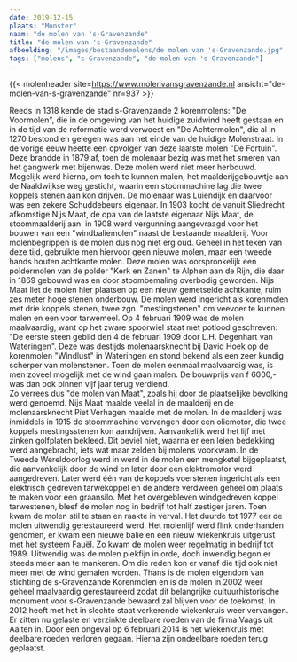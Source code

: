 ```yaml
---
date: 2019-12-15
plaats: "Monster"
naam: "de molen van 's-Gravenzande"
title: "de molen van 's-Gravenzande"
afbeelding: "/images/bestaandemolens/de molen van 's-Gravenzande.jpg"
tags: ["molens", "s-Gravenzande", "de molen van 's-Gravenzande"]
---
```

{{< molenheader site=https://www.molenvansgravenzande.nl ansicht="de-molen-van-s-gravenzande" nr=937 >}}

Reeds in 1318 kende de stad s-Gravenzande 2 korenmolens: "De Voormolen",
die in de omgeving van het huidige zuidwind heeft gestaan en in de tijd
van de reformatie werd verwoest en "De Achtermolen", die al in 1270
bestond en gelegen was aan het einde van de huidige Molenstraat. In de
vorige eeuw heette een opvolger van deze laatste molen "De Fortuin".
Deze brandde in 1879 af, toen de molenaar bezig was met het smeren van
het gangwerk met bijenwas. Deze molen werd niet meer herbouwd. Mogelijk
werd hierna, om toch te kunnen malen, het maalderijgebouwtje aan de
Naaldwijkse weg gesticht, waarin een stoommachine lag die twee koppels
stenen aan kon drijven. De molenaar was Luiendijk en daarvoor was een
zekere Schuddebeurs eigenaar. In 1903 kocht de vanuit Sliedrecht
afkomstige Nijs Maat, de opa van de laatste eigenaar Nijs Maat, de
stoommaalderij aan. in 1908 werd vergunning aangevraagd voor het bouwen
van een "windbaliemolen" naast de bestaande maalderij. Voor
molenbegrippen is de molen dus nog niet erg oud. Geheel in het teken van
deze tijd, gebruikte men hiervoor geen nieuwe molen, maar een tweede
hands houten achtkante molen. Deze molen was oorspronkelijk een
poldermolen van de polder "Kerk en Zanen" te Alphen aan de Rijn, die
daar in 1869 gebouwd was en door stoombemaling overbodig geworden. Nijs
Maat liet de molen hier plaatsen op een nieuw gemetselde achtkante, ruim
zes meter hoge stenen onderbouw. De molen werd ingericht als korenmolen
met drie koppels stenen, twee zgn. "mestingstenen" om veevoer te kunnen
malen en een voor tarwemeel. Op 4 februari 1909 was de molen
maalvaardig, want op het zware spoorwiel staat met potlood geschreven:
"De eerste steen gebild den 4 de februari 1909 door L.H. Degenhart van
Wateringen". Deze was destijds molenaarsknecht bij David Hoek op de
korenmolen "Windlust" in Wateringen en stond bekend als een zeer kundig
scherper van molenstenen. Toen de molen eenmaal maalvaardig was, is men
zoveel mogelijk met de wind gaan malen. De bouwprijs van f 6000,- was
dan ook binnen vijf jaar terug verdiend.             
Zo verrees dus "de molen van Maat", zoals hij door de plaatselijke bevolking werd genoemd.
Nijs Maat maalde veelal in de maalderij en de molenaarsknecht Piet
Verhagen maalde met de molen. In de maalderij was inmiddels in 1915 de
stoommachine vervangen door een oliemotor, die twee koppels
mestingsstenen kon aandrijven. Aanvankelijk werd het lijf met zinken
golfplaten bekleed. Dit beviel niet, waarna er een leien bedekking werd
aangebracht, iets wat maar zelden bij molens voorkwam. In de Tweede
Wereldoorlog werd in werd in de molen een mengketel bijgeplaatst, die
aanvankelijk door de wind en later door een elektromotor werd
aangedreven. Later werd één van de koppels voerstenen ingericht als een
elektrisch gedreven tarwekoppel en de andere verdween geheel om plaats
te maken voor een graansilo. Met het overgebleven windgedreven koppel
tarwestenen, bleef de molen nog in bedrijf tot half  zestiger jaren.
Toen kwam de molen stil te staan en raakte in verval. Het duurde tot
1977 eer de molen uitwendig gerestaureerd werd. Het molenlijf werd flink
onderhanden genomen, er kwam een nieuwe balie en een nieuw wiekenkruis
uitgerust met het systeem Fauël.  Zo kwam de molen weer regelmatig in
bedrijf tot 1989. Uitwendig was de molen piekfijn in orde, doch inwendig
begon er steeds meer aan te mankeren. Om die reden kon er vanaf die tijd
ook niet meer met de wind gemalen worden. Thans is de molen eigendom van
 stichting de s-Gravenzande Korenmolen en is de molen in 2002 weer
geheel maalvaardig gerestaureerd zodat dit belangrijke
cultuurhistorische monument voor s-Gravenzande bewaard zal blijven voor
de toekomst. In 2012 heeft met het in slechte staat verkerende
wiekenkruis weer vervangen. Er zitten nu gelaste en verzinkte deelbare
roeden van de firma Vaags uit Aalten in. Door een ongeval op 6 februari
2014 is het wiekenkruis met deelbare roeden verloren gegaan. 
Hierna zijn ondeelbare roeden terug geplaatst.
